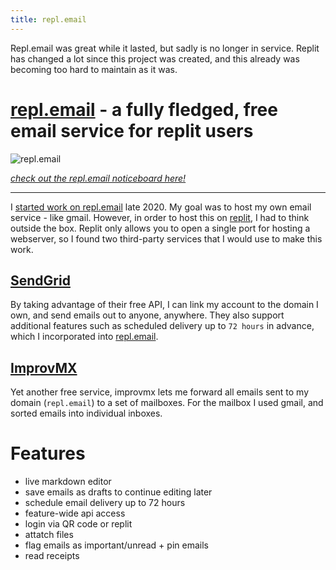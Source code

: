 ```yaml
---
title: repl.email
---
```

Repl.email was great while it lasted, but sadly is no longer in service. Replit has changed a lot since this project was created, and this already was becoming too hard to maintain as it was.

# [repl.email](https://repl.email) - a fully fledged, free email service for replit users

![repl.email](static/images/repl.email/demo.gif)

[*check out the repl.email noticeboard here!*](https://notes.marcusj.org/link/repl.email)

---

I [started work on repl.email](https://notes.marcusj.org/link/blog#replemail) late 2020. My goal was to host my own email service - like gmail. However, in order to host this on [replit](https://repl.email/__repl), I had to think outside the box. Replit only allows you to open a single port for hosting a webserver, so I found two third-party services that I would use to make this work.

## [SendGrid](https://sendgrid.com/)

By taking advantage of their free API, I can link my account to the domain I own, and send emails out to anyone, anywhere. They also support additional features such as scheduled delivery up to `72 hours` in advance, which I incorporated into [repl.email](https://repl.email).

## [ImprovMX](https://improvmx.com/)

Yet another free service, improvmx lets me forward all emails sent to my domain (`repl.email`) to a set of mailboxes. For the mailbox I used gmail, and sorted emails into individual inboxes.

# Features

* live markdown editor
* save emails as drafts to continue editing later
* schedule email delivery up to 72 hours
* feature-wide api access
* login via QR code or replit
* attatch files
* flag emails as important/unread + pin emails
* read receipts